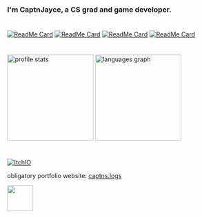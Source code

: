 <h3>
  I'm CaptnJayce, a CS grad and game developer. 
</h3>

#
 
[![ReadMe Card](https://github-readme-stats.vercel.app/api/pin/?username=captnjayce&repo=parry-the-floor&hide_border=true&theme=rose_pine&bg_color=00000000)](https://github.com/CaptnJayce/parry-the-floor)
[![ReadMe Card](https://github-readme-stats.vercel.app/api/pin/?username=captnjayce&repo=infinite-caves&hide_border=true&theme=rose_pine&bg_color=00000000)](https://github.com/CaptnJayce/infinite-caves)
[![ReadMe Card](https://github-readme-stats.vercel.app/api/pin/?username=captnjayce&repo=falling-sand&hide_border=true&theme=rose_pine&bg_color=00000000)](https://github.com/captnjayce/falling-sand)
[![ReadMe Card](https://github-readme-stats.vercel.app/api/pin/?username=captnjayce&repo=portfolio-website&hide_border=true&theme=rose_pine&bg_color=00000000)](https://github.com/captnjayce/portfolio-website)

#

<div align ="left">
  <img src="https://github-readme-stats.vercel.app/api?username=captnjayce&theme=rose_pine&hide_border=true&bg_color=00000000"alt="profile stats" height="200"/>
  <img src="https://github-readme-stats.vercel.app/api/top-langs?username=CaptnJayce&locale=en&hide_title=false&hide_border=true&layout=compact&langs_count=8&theme=rose_pine&exclude_repo=dotfiles&bg_color=00000000&order=2"alt="languages graph" height="200"/>
</div>

#

[![ItchIO](https://img.shields.io/badge/ItchIO-black?style=flat-square&logo=itch.io)](https://captnjayce.itch.io/)

<p> obligatory portfolio website: <a href="https://portfolio-website-six-omega-73.vercel.app/">captns.logs</a></p> 
<img src="https://media1.tenor.com/m/89MPCBQDPKYAAAAd/plink-nerd.gif" width="60px">
